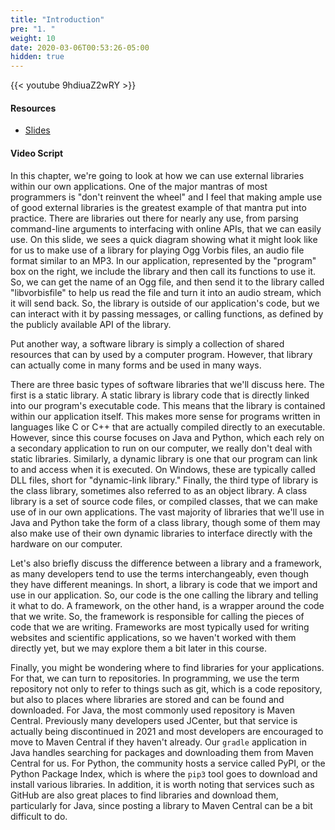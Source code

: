 ```yaml
---
title: "Introduction"
pre: "1. "
weight: 10
date: 2020-03-06T00:53:26-05:00
hidden: true
---
```


{{< youtube 9hdiuaZ2wRY >}}

#### Resources

* <a href="slides" target="_blank">Slides</a>

#### Video Script

In this chapter, we're going to look at how we can use external libraries within our own applications. One of the major mantras of most programmers is "don't reinvent the wheel" and I feel that making ample use of good external libraries is the greatest example of that mantra put into practice. There are libraries out there for nearly any use, from parsing command-line arguments to interfacing with online APIs, that we can easily use. On this slide, we sees a quick diagram showing what it might look like for us to make use of a library for playing Ogg Vorbis files, an audio file format similar to an MP3. In our application, represented by the "program" box on the right, we include the library and then call its functions to use it. So, we can get the name of an Ogg file, and then send it to the library called "libvorbisfile" to help us read the file and turn it into an audio stream, which it will send back. So, the library is outside of our application's code, but we can interact with it by passing messages, or calling functions, as defined by the publicly available API of the library. 

Put another way, a software library is simply a collection of shared resources that can by used by a computer program. However, that library can actually come in many forms and be used in many ways.

There are three basic types of software libraries that we'll discuss here. The first is a static library. A static library is library code that is directly linked into our program's executable code. This means that the library is contained within our application itself. This makes more sense for programs written in languages like C or C++ that are actually compiled directly to an executable. However, since this course focuses on Java and Python, which each rely on a secondary application to run on our computer, we really don't deal with static libraries. Similarly, a dynamic library is one that our program can link to and access when it is executed. On Windows, these are typically called DLL files, short for "dynamic-link library." Finally, the third type of library is the class library, sometimes also referred to as an object library. A class library is a set of source code files, or compiled classes, that we can make use of in our own applications. The vast majority of libraries that we'll use in Java and Python take the form of a class library, though some of them may also make use of their own dynamic libraries to interface directly with the hardware on our computer. 

Let's also briefly discuss the difference between a library and a framework, as many developers tend to use the terms interchangeably, even though they have different meanings. In short, a library is code that we import and use in our application. So, our code is the one calling the library and telling it what to do. A framework, on the other hand, is a wrapper around the code that we write. So, the framework is responsible for calling the pieces of code that we are writing. Frameworks are most typically used for writing websites and scientific applications, so we haven't worked with them directly yet, but we may explore them a bit later in this course.

Finally, you might be wondering where to find libraries for your applications. For that, we can turn to repositories. In programming, we use the term repository not only to refer to things such as git, which is a code repository, but also to places where libraries are stored and can be found and downloaded. For Java, the most commonly used repository is Maven Central. Previously many developers used JCenter, but that service is actually being discontinued in 2021 and most developers are encouraged to move to Maven Central if they haven't already. Our `gradle` application in Java handles searching for packages and downloading them from Maven Central for us. For Python, the community hosts a service called PyPI, or the Python Package Index, which is where the `pip3` tool goes to download and install various libraries. In addition, it is worth noting that services such as GitHub are also great places to find libraries and download them, particularly for Java, since posting a library to Maven Central can be a bit difficult to do.